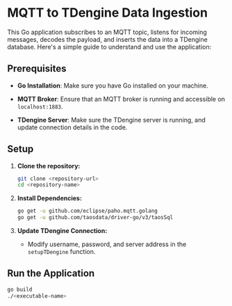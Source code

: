 # MQTT to TDengine Data Ingestion

This Go application subscribes to an MQTT topic, listens for incoming messages, decodes the payload, and inserts the data into a TDengine database. Here's a simple guide to understand and use the application:

## Prerequisites
- **Go Installation**: Make sure you have Go installed on your machine.

- **MQTT Broker**: Ensure that an MQTT broker is running and accessible on `localhost:1883`.

- **TDengine Server**: Make sure the TDengine server is running, and update connection details in the code.

## Setup
1. **Clone the repository:**
    ```bash
    git clone <repository-url>
    cd <repository-name>
    ```

2. **Install Dependencies:**
    ```bash
    go get -u github.com/eclipse/paho.mqtt.golang
    go get -u github.com/taosdata/driver-go/v3/taosSql
    ```

3. **Update TDengine Connection:**
    - Modify username, password, and server address in the `setupTDengine` function.

## Run the Application
```bash
go build
./<executable-name>
